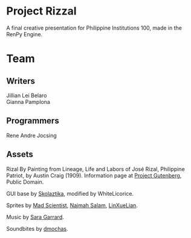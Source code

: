 #  Project Rizzal

A final creative presentation for Philippine Institutions 100, made in the RenPy Engine.

#  Team

## Writers

Jillian Lei Belaro <br>
Gianna Pamplona

## Programmers

Rene Andre Jocsing

## Assets

Rizal By Painting from Lineage, Life and Labors of José Rizal, Philippine Patriot, by Austin Craig (1909). Information page at [Project Gutenberg](https://commons.wikimedia.org/w/index.php?curid=9392160), Public Domain.

GUI base by [Skolaztika](https://skolaztika.itch.io/golden-disc-renpy-gui), modified by WhiteLicorice.

Sprites by [Mad Scientist](https://x.com/mad_scientist92), [Najmah Salam](https://najmetender.itch.io/silhouette-sprites-city-people), [LinXueLian](https://itch.io/queue/c/4223894/folk-and-historical-costume-character-packs?game_id=2385066).

Music by [Sara Garrard](https://sonatina.itch.io/infinity-crystal).

Soundbites by [dmochas](https://dmochas-assets.itch.io/dmochas-bleeps-pack).
